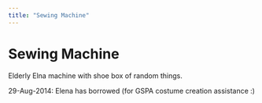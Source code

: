 ```yaml
---
title: "Sewing Machine"
---
```

# Sewing Machine

Elderly Elna machine with shoe box of random things.

29-Aug-2014: Elena has borrowed (for GSPA costume creation assistance :)
